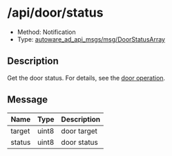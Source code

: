 # /api/door/status

- Method: Notification
- Type: [autoware_ad_api_msgs/msg/DoorStatusArray](../type/autoware_ad_api_msgs/msg/door_status_array.md)

## Description

Get the door status. For details, see the [door operation](../features/door-operation.md).

## Message

| Name   | Type  | Description |
| ------ | ----- | ----------- |
| target | uint8 | door target |
| status | uint8 | door status |
